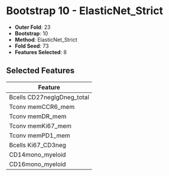 # Bootstrap 10 - ElasticNet_Strict

- **Outer Fold**: 23
- **Bootstrap**: 10
- **Method**: ElasticNet_Strict
- **Fold Seed**: 73
- **Features Selected**: 8

## Selected Features

| Feature |
|---------|
| Bcells CD27negIgDneg_total |
| Tconv memCCR6_mem |
| Tconv memDR_mem |
| Tconv memKi67_mem |
| Tconv memPD1_mem |
| Bcells Ki67_CD3neg |
| CD14mono_myeloid |
| CD16mono_myeloid |
